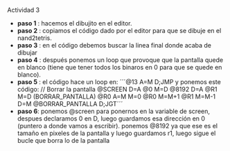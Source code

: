 Actividad 3

- **paso 1** : hacemos el dibujito en el editor.
- **paso 2** : copiamos el código dado por el editor para que se dibuje en el nand2tetris.
- **paso 3** : en el código debemos buscar la linea final donde acaba de dibujar
- **paso 4** : después ponemos un loop que provoque que la pantalla quede en blanco (tiene que tener todos los binaros en 0 para que se quede en blanco).
- **paso 5** : el código hace un loop en: 
  ´´´@13
  A=M
  D;JMP 
  y ponemos este código: 
  // Borrar la pantalla
  @SCREEN
  D=A
  @0
  M=D
  @8192
  D=A
  @R1
  M=D
  (BORRAR_PANTALLA)
  @R0
  A=M
  M=0
  @R0
  M=M+1
  @R1
  M=M-1
  D=M
  @BORRAR_PANTALLA
  D;JGT´´´
- **paso 6**: ponemos @screen para ponernos en la variable de screen, despues declaramos 0 en D, luego guardamos esa dirección en 0 (puntero a donde vamos a escribir). ponemos @8192 ya que ese es el tamaño en pixeles de la pantalla y luego guardamos r1, luego sigue el bucle que borra lo de la pantalla